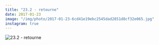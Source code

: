 ```yaml
---
title: "23.2 - retourne"
date: 2017-01-23
image: "/img/photo/2017-01-23-6cd41e19ebc2545dad2851d8cf32e065.jpg"
instagram: true
---
```


![23.2 - retourne](/img/photo/2017-01-23-6cd41e19ebc2545dad2851d8cf32e065.jpg)
